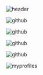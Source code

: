 

<!--
**himisterlee/himisterlee** is a ✨ _special_ ✨ repository because its `README.md` (this file) appears on your GitHub profile.

Here are some ideas to get you started:

- 🔭 I’m currently working on ...
- 🌱 I’m currently learning ...
- 👯 I’m looking to collaborate on ...
- 🤔 I’m looking for help with ...
- 💬 Ask me about ...
- 📫 How to reach me: ...
- 😄 Pronouns: ...
- ⚡ Fun fact: ...
-->
       
![header](https://capsule-render.vercel.app/api?type=Rounded&text=Welcome!)

![github](https://img.shields.io/badge/GitHub-100000?style=for-the-badge&logo=github&logoColor=white)

![github](https://img.shields.io/badge/Notion-000000?style=for-the-badge&logo=notion&logoColor=white)

![github](https://img.shields.io/badge/Windows-0078D6?style=for-the-badge&logo=windows&logoColor=white)

![github](https://img.shields.io/badge/Java-ED8B00?style=for-the-badge&logo=openjdk&logoColor=white)

![myprofiles](https://github-readme-stats.vercel.app/api?username=himisterlee&theme=blue-green)


